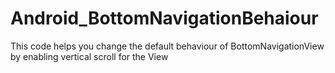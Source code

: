 # Android_BottomNavigationBehaiour
This code helps you change the default behaviour of BottomNavigationView by enabling vertical scroll for the View
